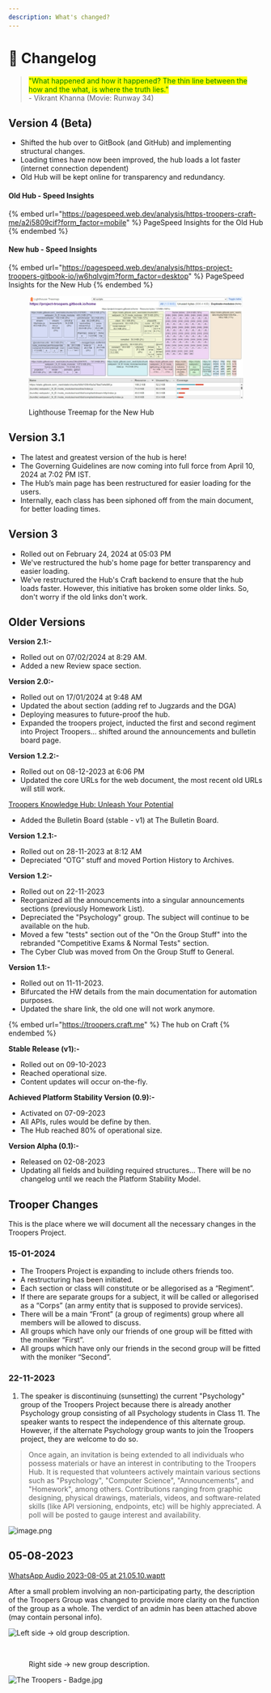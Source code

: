```yaml
---
description: What's changed?
---
```


# 📃 Changelog

> <mark style="color:green;">"What happened and how it happened? The thin line between the how and the what, is where the truth lies."</mark> \
> \- Vikrant Khanna (Movie: Runway 34)

## Version 4 (Beta)

* Shifted the hub over to GitBook (and GitHub) and implementing structural changes.
* Loading times have now been improved, the hub loads a lot faster (internet connection dependent)
* Old Hub will be kept online for transparency and redundancy.&#x20;

#### Old Hub - Speed Insights

{% embed url="https://pagespeed.web.dev/analysis/https-troopers-craft-me/a2i5809cif?form_factor=mobile" %}
PageSpeed Insights for the Old Hub
{% endembed %}

#### New hub - Speed Insights

{% embed url="https://pagespeed.web.dev/analysis/https-project-troopers-gitbook-io/jw6hqlvgjm?form_factor=desktop" %}
PageSpeed Insights for the New Hub
{% endembed %}

<figure><img src="../.gitbook/assets/image.png" alt=""><figcaption><p>Lighthouse Treemap for the New Hub</p></figcaption></figure>

## Version 3.1

* The latest and greatest version of the hub is here!
* The Governing Guidelines are now coming into full force from April 10, 2024 at 7:02 PM IST.
* The Hub’s main page has been restructured for easier loading for the users.
* Internally, each class has been siphoned off from the main document, for better loading times.

## Version 3

* Rolled out on February 24, 2024 at 05:03 PM
* We've restructured the hub's home page for better transparency and easier loading.
* We've restructured the Hub's Craft backend to ensure that the hub loads faster. However, this initiative has broken some older links. So, don't worry if the old links don't work.

## Older Versions

**Version 2.1:-**

* Rolled out on 07/02/2024 at 8:29 AM.
* Added a new Review space section.

**Version 2.0:-**

* Rolled out on 17/01/2024 at 9:48 AM
* Updated the about section (adding ref to Jugzards and the DGA)
* Deploying measures to future-proof the hub.
* Expanded the troopers project, inducted the first and second regiment into Project Troopers… shifted around the announcements and bulletin board page.

**Version 1.2.2:-**

* Rolled out on 08-12-2023 at 6:06 PM
* Updated the core URLs for the web document, the most recent old URLs will still work.

[Troopers Knowledge Hub: Unleash Your Potential](https://troopers.craft.me/)

* Added the Bulletin Board (stable - v1) at The Bulletin Board.

**Version 1.2.1:-**

* Rolled out on 28-11-2023 at 8:12 AM
* Depreciated “OTG” stuff and moved Portion History to Archives.

**Version 1.2:-**

* Rolled out on 22-11-2023
* Reorganized all the announcements into a singular announcements sections (previously Homework List).
* Depreciated the "Psychology" group. The subject will continue to be available on the hub.
* Moved a few "tests" section out of the "On the Group Stuff" into the rebranded "Competitive Exams & Normal Tests" section.
* The Cyber Club was moved from On the Group Stuff to General.

**Version 1.1:-**

* Rolled out on 11-11-2023.
* Bifurcated the HW details from the main documentation for automation purposes.
* Updated the share link, the old one will not work anymore.

{% embed url="https://troopers.craft.me" %}
The hub on Craft
{% endembed %}

**Stable Release (v1):-**

* Rolled out on 09-10-2023
* Reached operational size.
* Content updates will occur on-the-fly.

**Achieved Platform Stability Version (0.9):-**

* Activated on 07-09-2023
* All APIs, rules would be define by then.
* The Hub reached 80% of operational size.

**Version Alpha (0.1):-**

* Released on 02-08-2023
* Updating all fields and building required structures… There will be no changelog until we reach the Platform Stability Model.

## Trooper Changes

This is the place where we will document all the necessary changes in the Troopers Project.

### 15-01-2024

* The Troopers Project is expanding to include others friends too.
* A restructuring has been initiated.
* Each section or class will constitute or be allegorised as a “Regiment”.
* ⁠If there are separate groups for a subject, it will be called or allegorised as a “Corps” (an army entity that is supposed to provide services).
* ⁠There will be a main “Front” (a group of regiments) group where all members will be allowed to discuss.
* ⁠All groups which have only our friends of one group will be fitted with the moniker “First”.
* ⁠All groups which have only our friends in the second group will be fitted with the moniker “Second”.

### 22-11-2023

1. The speaker is discontinuing (sunsetting) the current "Psychology" group of the Troopers Project because there is already another Psychology group consisting of all Psychology students in Class 11. The speaker wants to respect the independence of this alternate group. However, if the alternate Psychology group wants to join the Troopers project, they are welcome to do so.

> Once again, an invitation is being extended to all individuals who possess materials or have an interest in contributing to the Troopers Hub. It is requested that volunteers actively maintain various sections such as "Psychology", "Computer Science", "Announcements", and "Homework", among others. Contributions ranging from graphic designing, physical drawings, materials, videos, and software-related skills (like API versioning, endpoints, etc) will be highly appreciated. A poll will be posted to gauge interest and availability.

![image.png](https://res.craft.do/user/full/34ae8ebc-d508-7305-20e2-17e06364862c/doc/3491F8B8-527B-4029-A8C5-FBF1AF7CCE2D/a73c0ed3-865f-4f5b-9227-5fb11b7d59c6)

## 05-08-2023

[WhatsApp Audio 2023-08-05 at 21.05.10.waptt](https://res.craft.do/user/full/34ae8ebc-d508-7305-20e2-17e06364862c/doc/3491F8B8-527B-4029-A8C5-FBF1AF7CCE2D/d9694c23-3074-ac37-6909-6e0e7d5f74d6)

After a small problem involving an non-participating party, the description of the Troopers Group was changed to provide more clarity on the function of the group as a whole. The verdict of an admin has been attached above (may contain personal info).

<div>

<img src="https://res.craft.do/user/full/34ae8ebc-d508-7305-20e2-17e06364862c/doc/3491F8B8-527B-4029-A8C5-FBF1AF7CCE2D/42f640f7-b425-9423-926b-403a9d2ca0b7" alt="Left side → old group description. ">

 

<figure><img src="https://res.craft.do/user/full/34ae8ebc-d508-7305-20e2-17e06364862c/doc/3491F8B8-527B-4029-A8C5-FBF1AF7CCE2D/7f089ffe-9d73-34ab-2af9-2c6ca52b4ecb" alt="" width="563"><figcaption><p>Right side → new group description.</p></figcaption></figure>

</div>

![The Troopers - Badge.jpg](https://res.craft.do/user/full/34ae8ebc-d508-7305-20e2-17e06364862c/doc/3491F8B8-527B-4029-A8C5-FBF1AF7CCE2D/0ec69cd6-368b-43c5-a9f2-01e5a12f6551)
